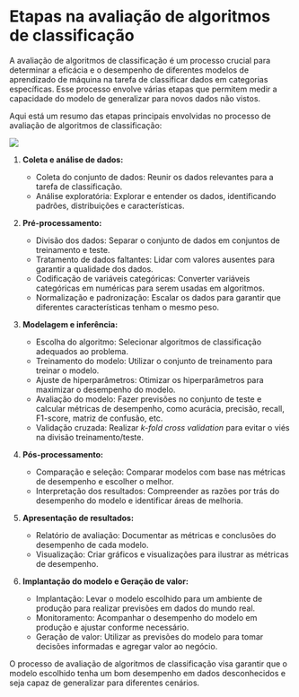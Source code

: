 # Etapas na avaliação de algoritmos de classificação

A avaliação de algoritmos de classificação é um processo crucial para determinar a eficácia e o desempenho de diferentes modelos de aprendizado de máquina na tarefa de classificar dados em categorias específicas. Esse processo envolve várias etapas que permitem medir a capacidade do modelo de generalizar para novos dados não vistos.

Aqui está um resumo das etapas principais envolvidas no processo de avaliação de algoritmos de classificação:

[![](avaliacao-de-algoritmos.png)](https://tatianaesc.medium.com/machine-learning-conceitos-e-modelos-f0373bf4f445)

1. **Coleta e análise de dados:**

   - Coleta do conjunto de dados: Reunir os dados relevantes para a tarefa de classificação.
   - Análise exploratória: Explorar e entender os dados, identificando padrões, distribuições e características.

2. **Pré-processamento:**

   - Divisão dos dados: Separar o conjunto de dados em conjuntos de treinamento e teste.
   - Tratamento de dados faltantes: Lidar com valores ausentes para garantir a qualidade dos dados.
   - Codificação de variáveis categóricas: Converter variáveis categóricas em numéricas para serem usadas em algoritmos.
   - Normalização e padronização: Escalar os dados para garantir que diferentes características tenham o mesmo peso.

3. **Modelagem e inferência:**

   - Escolha do algoritmo: Selecionar algoritmos de classificação adequados ao problema.
   - Treinamento do modelo: Utilizar o conjunto de treinamento para treinar o modelo.
   - Ajuste de hiperparâmetros: Otimizar os hiperparâmetros para maximizar o desempenho do modelo.
   - Avaliação do modelo: Fazer previsões no conjunto de teste e calcular métricas de desempenho, como acurácia, precisão, recall, F1-score, matriz de confusão, etc.
   - Validação cruzada: Realizar _k-fold cross validation_ para evitar o viés na divisão treinamento/teste.

4. **Pós-processamento:**

   - Comparação e seleção: Comparar modelos com base nas métricas de desempenho e escolher o melhor.
   - Interpretação dos resultados: Compreender as razões por trás do desempenho do modelo e identificar áreas de melhoria.

5. **Apresentação de resultados:**

   - Relatório de avaliação: Documentar as métricas e conclusões do desempenho de cada modelo.
   - Visualização: Criar gráficos e visualizações para ilustrar as métricas de desempenho.

6. **Implantação do modelo e Geração de valor:**

   - Implantação: Levar o modelo escolhido para um ambiente de produção para realizar previsões em dados do mundo real.
   - Monitoramento: Acompanhar o desempenho do modelo em produção e ajustar conforme necessário.
   - Geração de valor: Utilizar as previsões do modelo para tomar decisões informadas e agregar valor ao negócio.

O processo de avaliação de algoritmos de classificação visa garantir que o modelo escolhido tenha um bom desempenho em dados desconhecidos e seja capaz de generalizar para diferentes cenários.
